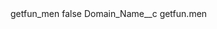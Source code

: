 <?xml version="1.0" encoding="UTF-8"?>
<CustomMetadata xmlns="http://soap.sforce.com/2006/04/metadata" xmlns:xsi="http://www.w3.org/2001/XMLSchema-instance" xmlns:xsd="http://www.w3.org/2001/XMLSchema">
    <label>getfun_men</label>
    <protected>false</protected>
    <values>
        <field>Domain_Name__c</field>
        <value xsi:type="xsd:string">getfun.men</value>
    </values>
</CustomMetadata>
